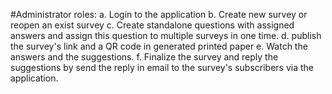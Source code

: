 #Administrator roles:
a.	Login to the application 
b.	Create new survey or reopen an exist survey
c.	Create standalone questions with assigned answers and assign this question to multiple surveys in one time.
d.	publish the survey's link and a QR code in generated printed paper
e.	Watch the answers and the suggestions.
f.	Finalize the survey and reply the suggestions by send the reply in email to the survey's subscribers via the application.
